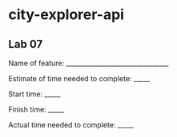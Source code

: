 # city-explorer-api

## Lab 07
Name of feature: ________________________________

Estimate of time needed to complete: _____

Start time: _____

Finish time: _____

Actual time needed to complete: _____
